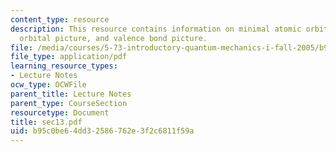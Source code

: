 ```yaml
---
content_type: resource
description: This resource contains information on minimal atomic orbital basis, molecular
  orbital picture, and valence bond picture.
file: /media/courses/5-73-introductory-quantum-mechanics-i-fall-2005/b95c0be64dd32586762e3f2c6811f59a_sec13.pdf
file_type: application/pdf
learning_resource_types:
- Lecture Notes
ocw_type: OCWFile
parent_title: Lecture Notes
parent_type: CourseSection
resourcetype: Document
title: sec13.pdf
uid: b95c0be6-4dd3-2586-762e-3f2c6811f59a
---
```

